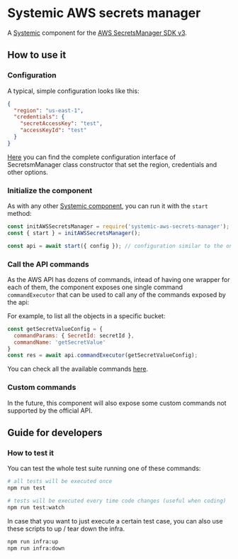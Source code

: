 # Systemic AWS secrets manager

A [Systemic](https://guidesmiths.github.io/systemic/#/) component for the [AWS SecretsManager SDK v3](https://docs.aws.amazon.com/AWSJavaScriptSDK/v3/latest/index.html).

## How to use it

### Configuration

A typical, simple configuration looks like this:

```json
{
  "region": "us-east-1",
  "credentials": {
    "secretAccessKey": "test",
    "accessKeyId": "test"
  }
}
```

[Here](https://docs.aws.amazon.com/AWSJavaScriptSDK/v3/latest/clients/client-secrets-manager/classes/secretsmanager.html) you can find the complete configuration interface of SecretsmManager class constructor that set the region, credentials and other options.

### Initialize the component

As with any other [Systemic component](https://guidesmiths.github.io/systemic/#/?id=components), you can run it with the `start` method:

```js
const initAWSSecretsManager = require('systemic-aws-secrets-manager');
const { start } = initAWSSecretsManager();

const api = await start({ config }); // configuration similar to the one above
```

### Call the API commands

As the AWS API has dozens of commands, intead of having one wrapper for each of them, the component exposes one single command `commandExecutor` that can be used to call any of the commands exposed by the api:

For example, to list all the objects in a specific bucket:

```js
const getSecretValueConfig = {
  commandParams: { SecretId: secretId },
  commandName: 'getSecretValue'
}
const res = await api.commandExecutor(getSecretValueConfig);
```

You can check all the available commands [here](https://docs.aws.amazon.com/AWSJavaScriptSDK/v3/latest/clients/client-secrets-manager/classes/secretsmanager.html).

### Custom commands

In the future, this component will also expose some custom commands not supported by the official API.

## Guide for developers

### How to test it

You can test the whole test suite running one of these commands:

```bash
# all tests will be executed once
npm run test

# tests will be executed every time code changes (useful when coding)
npm run test:watch
```

In case that you want to just execute a certain test case, you can also use these scripts to up / tear down the infra.

```bash
npm run infra:up
npm run infra:down
```
